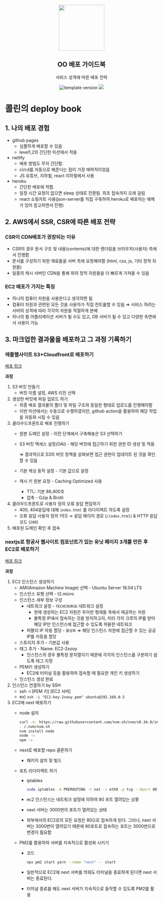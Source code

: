 <p align="middle" >
  <img width="150px;" src="https://upload.wikimedia.org/wikipedia/commons/thumb/9/93/Amazon_Web_Services_Logo.svg/1200px-Amazon_Web_Services_Logo.svg.png"/>
</p>
<h2 align="middle">OO 배포 가이드북</h2>
<p align="middle">서비스 성격에 따른 배포 전략</p>
<p align="middle">
  <img src="https://img.shields.io/badge/version-1.0.0-blue?style=flat-square" alt="template version"/>
  <img src="https://img.shields.io/badge/license-MIT-brightgreen.svg?style=flat-square"/>
</p>

# 콜린의 deploy book

## 1. 나의 배포 경험

- github pages
    - 심플하게 배포할 수 있음
    - level1,2의 간단한 미션에서 적용
- netlify
    - 배포 방법도 무지 간단함.
    - ci/cd를 자동으로 해준다는 점이 가장 매력적이었음
    - JS 유튜브, 지하철, react 지하철에서 사용
- heroku
    - 간단한 배포에 적합.
    - 일정 시간 요청이 없으면 sleep 상태로 전환됨. 최초 접속까지 오래 걸림
    - react 쇼핑카트 사용(json-server를 직접 구축하여 heroku로 배포하는 예제가 있어 참고하면서 진행)

## 2. AWS에서 SSR, CSR에 따른 배포 전략

### CSR이 CDN배포가 권장되는 이유

- CSR의 경우 문서 구조 및 내용(contents)에 대한 렌더링을 브라우저(사용자) 측에서 진행함
- 문서를 구성하기 위한 재료들을 서버 측에 요청해야함 (html, css, js, 기타 정적 자원들)
- 일종의 캐시 서버인 CDN을 통해 위의 정적 자원들을 더 빠르게 가져올 수 있음

### EC2 배포가 가지는 특징

- 하나의 컴퓨터 자원을 사용한다고 생각하면 됨
- 컴퓨터 자원과 관련된 모든 것을 사용자가 직접 컨트롤할 수 있음 ⇒ 서비스 하려는 서버의 성격에 따라 각각의 자원을 적절하게 분배
- 하나의 웹 어플리케이션 서버가 될 수도 있고, DB 서버가 될 수 있고 다양한 측면에서 사용이 가능

## 3. 마크업한 결과물을 배포하고 그 과정 기록하기

### 애플웹사이트 S3+Cloudfront로 배포하기

[배포 링크](https://d1hcg5rhqfhcop.cloudfront.net/)

**과정**

1. S3 버킷 만들기
    - 버킷 이름 설정, AWS 리전 선택
2. 생성한 버킷에 파일 업로드 하기
    - 최종 배포 결과물의 폴더 및 파일 구조와 동일한 형태로 업로드를 진행해야함
    - 이번 미션에서는 수동으로 수행하였지만, github action을 활용하여 해당 작업을 자동화 시킬 수 있음
3. 클라우드프론트로 배포 진행하기
    - 원본 도메인 설정 - 이전 단계에서 구축해놓은 S3 선택하기
    - S3 버킷 엑세스 설정(OAI) - 해당 버킷에 접근하기 위한 권한 ID 생성 및 적용.
        
        ⇒ 결과적으로 S3의 버킷 정책을 살펴보면 접근 권한이 업데이트 된 것을 확인할 수 있음
        
    - 기본 캐싱 동작 설정 - 기본 값으로 설정
    - 캐시 키 원본 요청 - Caching Optimized 사용
        - TTL: 기본 86,400초
        - 압축 - Gzip & Brotli
4. 클라우드프론트로 사용자 정의 오류 응답 편집하기
    - 400, 404응답에 대해 `index.html` 를 리다이렉트 하도록 설정
    - 오류 응답 사용자 정의 YES → 응답 페이지 경로 (`/index.html`) & HTTP 응답 코드 (`200`)
5. 배포된 도메인 확인 후 접속

### nextjs로 항공사 웹사이트 컴포넌트가 있는 유닛 페이지 3개를 만든 후 EC2로 배포하기

[배포 링크](http://2sooy-next-deploy.p-e.kr/)

**과정**

1. EC2 인스턴스 생성하기
    - AMI(Amazon Machine Image) 선택 -  Ubuntu Server 18.04 LTS
    - 인스턴스 유형 선택 - t2.micro
    - 인스턴스 세부 정보 구성
        - 네트워크 설정 - `TECHCOURSE` 네트워크 설정
            - 현재 생성하는 EC2 자원은 우아한 형제들 측에서 제공하는 자원
            - 불특정 IP에서 접속하는 것을 방지하고자, 미리 각자 크루의 IP를 받아 해당 IP만 인스턴스에 접근할 수 있도록 허용한 네트워크
        - 퍼블리 IP 자동 할당 - `활성화` ⇒ 해당 인스턴스 자원에 접근할 수 있는 공공 IP를 자동을 할당
    - 스토리지 추가 - 기본값 사용
    - 태그 추가 - Name: EC2-2sooy
        - 인스턴스의 경우 불특정 문자열이기 때문에 각각의 인스턴스를 구분하기 쉽도록 태그 지정
    - PEM키 생성하기
        - EC2에 터미널 등을 활용하여 접속할 때 필요한 개인 키 생성하기
    - 인스턴스 생성 완료
2. 인스턴스 연결하기 by SSH
    - ssh -i [PEM 키] [EC2 서버]
    - ex) `ssh -i "EC2-key-2sooy.pem" ubuntu@192.168.0.5`
3. EC2에 next 배포하기
    - node 설치
        
        ```sh
        curl -o- https://raw.githubusercontent.com/nvm-sh/nvm/v0.34.0/install.sh | bash
        . /.nvm/nvm.sh
        nvm install node
        node -v
        npm -v
        ```
        
    - next로 배포할 repo 클론하기
        - 패키지 설치 및 빌드
    - 포트 리다이렉트 하기
        - iptables
            
            ```sh
            sudo iptables -A PREROUTING -t nat -i eth0 -p tcp --dport 80 -j REDIRECT --to-port 3000
            ```
            
        - ec2 인스턴스는 네트워크 설정에 의하여 80 포트 열려있는 상황
        - next 서버는 3000번의 포트가 열려있는 상태
        - 외부에서의 EC2로의 모든 요청은 80으로 접속하게 된다. 그러나, next 서버는 3000번이 열려있기 때문에 80포트로 접속하는 포트는 3000번으로 변경이 필요함
    - PM2를 활용하여 서버를 지속적으로 활성화 시키기
        - 코드
            
            ```sh
            npx pm2 start yarn --name "next" -- start
            ```
            
        - 일반적으로 EC2에 next 서버를 띄워도 터미널을 종료하게 된다면 next 서버는 종료된다.
        - 터미널 종료를 해도 next 서버가 지속적으로 동작할 수 있도록 PM2를 활용
